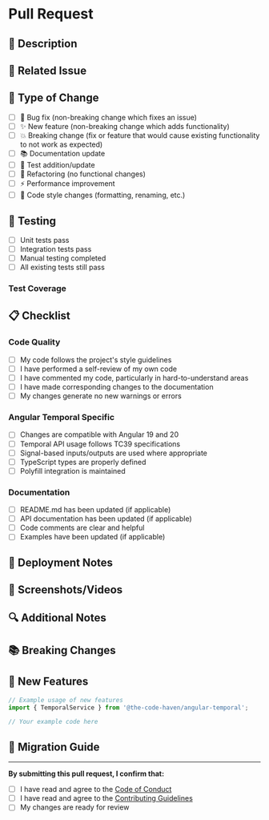 # Pull Request

## 📝 Description

<!-- Provide a brief description of the changes in this PR -->

## 🔗 Related Issue

<!-- Link to the related issue using "Fixes #123" or "Closes #123" -->

## 🎯 Type of Change

<!-- Mark the relevant option with an "x" -->

- [ ] 🐛 Bug fix (non-breaking change which fixes an issue)
- [ ] ✨ New feature (non-breaking change which adds functionality)
- [ ] 💥 Breaking change (fix or feature that would cause existing functionality to not work as expected)
- [ ] 📚 Documentation update
- [ ] 🧪 Test addition/update
- [ ] 🔧 Refactoring (no functional changes)
- [ ] ⚡ Performance improvement
- [ ] 🎨 Code style changes (formatting, renaming, etc.)

## 🧪 Testing

<!-- Describe the tests you ran to verify your changes -->

- [ ] Unit tests pass
- [ ] Integration tests pass
- [ ] Manual testing completed
- [ ] All existing tests still pass

### Test Coverage

<!-- If applicable, mention any changes to test coverage -->

## 📋 Checklist

<!-- Mark completed items with an "x" -->

### Code Quality
- [ ] My code follows the project's style guidelines
- [ ] I have performed a self-review of my own code
- [ ] I have commented my code, particularly in hard-to-understand areas
- [ ] I have made corresponding changes to the documentation
- [ ] My changes generate no new warnings or errors

### Angular Temporal Specific
- [ ] Changes are compatible with Angular 19 and 20
- [ ] Temporal API usage follows TC39 specifications
- [ ] Signal-based inputs/outputs are used where appropriate
- [ ] TypeScript types are properly defined
- [ ] Polyfill integration is maintained

### Documentation
- [ ] README.md has been updated (if applicable)
- [ ] API documentation has been updated (if applicable)
- [ ] Code comments are clear and helpful
- [ ] Examples have been updated (if applicable)

## 🚀 Deployment Notes

<!-- Any special deployment considerations -->

## 📸 Screenshots/Videos

<!-- If applicable, add screenshots or videos to help explain your changes -->

## 🔍 Additional Notes

<!-- Any additional information that reviewers should know -->

## 📚 Breaking Changes

<!-- If this is a breaking change, describe what breaks and how to migrate -->

## 🎉 New Features

<!-- If this adds new features, describe them and provide usage examples -->

```typescript
// Example usage of new features
import { TemporalService } from '@the-code-haven/angular-temporal';

// Your example code here
```

## 📖 Migration Guide

<!-- If applicable, provide a migration guide for breaking changes -->

---

**By submitting this pull request, I confirm that:**
- [ ] I have read and agree to the [Code of Conduct](CODE_OF_CONDUCT.md)
- [ ] I have read and agree to the [Contributing Guidelines](CONTRIBUTING.md)
- [ ] My changes are ready for review
